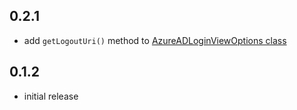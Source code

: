 ## 0.2.1

* add `getLogoutUri()` method to [AzureADLoginViewOptions class](https://pub.dev/documentation/azuread_login_view/latest/widgets_azure_ad_login_view/AzureADLoginViewOptions-class.html)

## 0.1.2

* initial release
